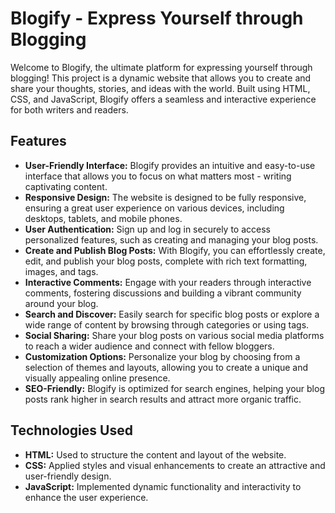 # Blogify - Express Yourself through Blogging

Welcome to Blogify, the ultimate platform for expressing yourself through blogging! This project is a dynamic website that allows you to create and share your thoughts, stories, and ideas with the world. Built using HTML, CSS, and JavaScript, Blogify offers a seamless and interactive experience for both writers and readers.

## Features

- **User-Friendly Interface:** Blogify provides an intuitive and easy-to-use interface that allows you to focus on what matters most - writing captivating content.
- **Responsive Design:** The website is designed to be fully responsive, ensuring a great user experience on various devices, including desktops, tablets, and mobile phones.
- **User Authentication:** Sign up and log in securely to access personalized features, such as creating and managing your blog posts.
- **Create and Publish Blog Posts:** With Blogify, you can effortlessly create, edit, and publish your blog posts, complete with rich text formatting, images, and tags.
- **Interactive Comments:** Engage with your readers through interactive comments, fostering discussions and building a vibrant community around your blog.
- **Search and Discover:** Easily search for specific blog posts or explore a wide range of content by browsing through categories or using tags.
- **Social Sharing:** Share your blog posts on various social media platforms to reach a wider audience and connect with fellow bloggers.
- **Customization Options:** Personalize your blog by choosing from a selection of themes and layouts, allowing you to create a unique and visually appealing online presence.
- **SEO-Friendly:** Blogify is optimized for search engines, helping your blog posts rank higher in search results and attract more organic traffic.

## Technologies Used

- **HTML:** Used to structure the content and layout of the website.
- **CSS:** Applied styles and visual enhancements to create an attractive and user-friendly design.
- **JavaScript:** Implemented dynamic functionality and interactivity to enhance the user experience.
